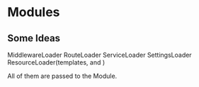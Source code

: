 Modules
=======

## Some Ideas

MiddlewareLoader
RouteLoader
ServiceLoader
SettingsLoader
ResourceLoader(templates, and )


All of them are passed to the Module.